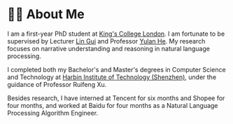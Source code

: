 # 👨‍🎓 About Me

I am a first-year PhD student at [King's College London](https://www.kcl.ac.uk/). I am fortunate to be supervised by Lecturer [Lin Gui](https://sites.google.com/view/lin-gui/about-me) and Professor [Yulan He](https://sites.google.com/view/yulanhe). My research focuses on narrative understanding and reasoning in natural language processing.

I completed both my Bachelor's and Master's degrees in Computer Science and Technology at [Harbin Institute of Technology (Shenzhen)](https://www.hitsz.edu.cn/), under the guidance of Professor Ruifeng Xu.

Besides research, I have interned at Tencent for six months and Shopee for four months, and worked at Baidu for four months as a Natural Language Processing Algorithm Engineer.
